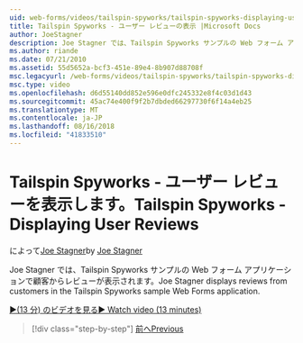 ```yaml
---
uid: web-forms/videos/tailspin-spyworks/tailspin-spyworks-displaying-user-reviews
title: Tailspin Spyworks - ユーザー レビューの表示 |Microsoft Docs
author: JoeStagner
description: Joe Stagner では、Tailspin Spyworks サンプルの Web フォーム アプリケーションで顧客からレビューが表示されます。
ms.author: riande
ms.date: 07/21/2010
ms.assetid: 55d5652a-bcf3-451e-89e4-8b907d88708f
msc.legacyurl: /web-forms/videos/tailspin-spyworks/tailspin-spyworks-displaying-user-reviews
msc.type: video
ms.openlocfilehash: d6d55140dd852e596e0dfc245332e8f4c03d1d43
ms.sourcegitcommit: 45ac74e400f9f2b7dbded66297730f6f14a4eb25
ms.translationtype: MT
ms.contentlocale: ja-JP
ms.lasthandoff: 08/16/2018
ms.locfileid: "41833510"
---
```

<a name="tailspin-spyworks---displaying-user-reviews"></a><span data-ttu-id="a15fd-103">Tailspin Spyworks - ユーザー レビューを表示します。</span><span class="sxs-lookup"><span data-stu-id="a15fd-103">Tailspin Spyworks - Displaying User Reviews</span></span>
====================
<span data-ttu-id="a15fd-104">によって[Joe Stagner](https://github.com/JoeStagner)</span><span class="sxs-lookup"><span data-stu-id="a15fd-104">by [Joe Stagner](https://github.com/JoeStagner)</span></span>

<span data-ttu-id="a15fd-105">Joe Stagner では、Tailspin Spyworks サンプルの Web フォーム アプリケーションで顧客からレビューが表示されます。</span><span class="sxs-lookup"><span data-stu-id="a15fd-105">Joe Stagner displays reviews from customers in the Tailspin Spyworks sample Web Forms application.</span></span>

[<span data-ttu-id="a15fd-106">&#9654;(13 分) のビデオを見る</span><span class="sxs-lookup"><span data-stu-id="a15fd-106">&#9654; Watch video (13 minutes)</span></span>](https://channel9.msdn.com/Blogs/ASP-NET-Site-Videos/tailspin-spyworks-displaying-user-reviews)

> [!div class="step-by-step"]
> [<span data-ttu-id="a15fd-107">前へ</span><span class="sxs-lookup"><span data-stu-id="a15fd-107">Previous</span></span>](tailspin-spyworks-adding-user-product-reviews.md)
